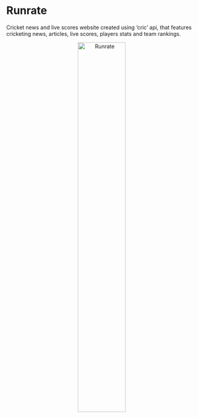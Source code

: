 # Runrate
Cricket news and live scores website created using ‘cric’ api, that features cricketing news, articles, live scores, players stats and team rankings.<br>
<p align="center"><img alt="Runrate"  height="50%" width="50%"  src="https://user-images.githubusercontent.com/54352598/121645205-8be51380-cab1-11eb-8f59-714f3f0911ad.png" /></p>
<br>




